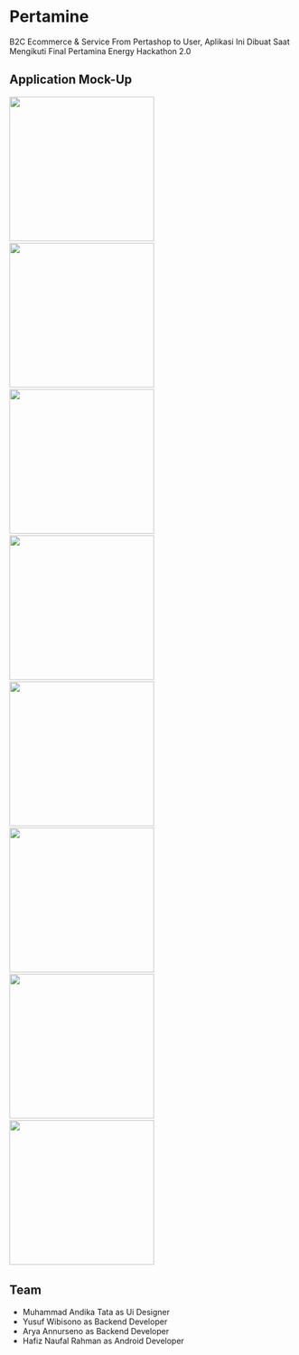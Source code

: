 # Pertamine
B2C Ecommerce &amp; Service From Pertashop to User, Aplikasi Ini Dibuat Saat Mengikuti Final Pertamina Energy Hackathon 2.0

## Application Mock-Up

<img src="https://github.com/Hafiznaufalr/Pertamine/blob/master/sc/login.jpg?raw=true" width="256">&nbsp;&nbsp;&nbsp;
<img src="https://github.com/Hafiznaufalr/Pertamine/blob/master/sc/register.jpg?raw=true" width="256">&nbsp;&nbsp;&nbsp;
<img src="https://github.com/Hafiznaufalr/Pertamine/blob/master/sc/dashboard.jpg?raw=true" width="256">&nbsp;&nbsp;&nbsp;
<img src="https://github.com/Hafiznaufalr/Pertamine/blob/master/sc/belanja.jpg?raw=true" width="256">&nbsp;&nbsp;&nbsp;
<img src="https://github.com/Hafiznaufalr/Pertamine/blob/master/sc/checkout.jpg?raw=true" width="256">&nbsp;&nbsp;&nbsp;
<img src="https://github.com/Hafiznaufalr/Pertamine/blob/master/sc/inv.jpg?raw=true" width="256">&nbsp;&nbsp;&nbsp;
<img src="https://github.com/Hafiznaufalr/Pertamine/blob/master/sc/nearby.jpg?raw=true" width="256">&nbsp;&nbsp;&nbsp;
<img src="https://github.com/Hafiznaufalr/Pertamine/blob/master/sc/track.jpg?raw=true" width="256">&nbsp;&nbsp;&nbsp;

## Team

* Muhammad Andika Tata as Ui Designer<br/>
* Yusuf Wibisono as Backend Developer<br/>
* Arya Annurseno as Backend Developer<br/>
* Hafiz Naufal Rahman as Android Developer<br/>

